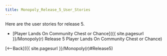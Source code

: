 ```yaml
---
title: Monopoly_Release_5_User_Stories
---
```

Here are the user stories for release 5.

* [Player Lands On Community Chest or Chance]({{ site.pagesurl }}/Monopoly(r) Release 5 Player Lands On Community Chest or Chance)

[<--Back]({{ site.pagesurl }}/Monopoly(r)#Release5)